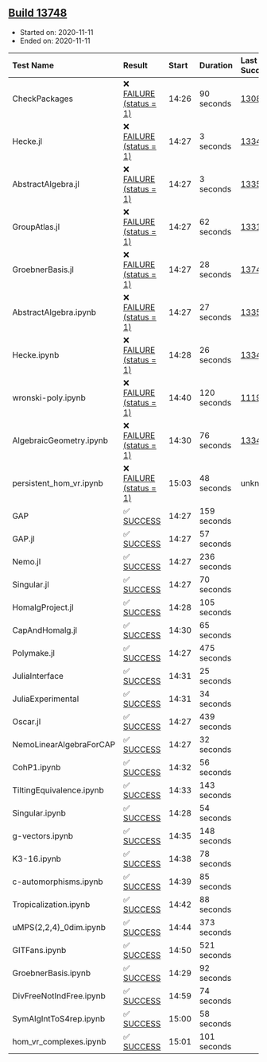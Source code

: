 ## [Build 13748](https://oscarci.mathematik.uni-kl.de/job/oscar/13748/)

* Started on: 2020-11-11
* Ended on: 2020-11-11

| Test Name    | Result | Start | Duration | Last Success | First Failure |
|:-------------|:-------|:------|:---------|:-------------|:--------------|
| CheckPackages | ❌ [FAILURE (status = 1)](https://oscarci.mathematik.uni-kl.de/job/oscar/13748/artifact/logs/build-13748/CheckPackages.log) | 14:26 | 90 seconds | [13085](https://oscarci.mathematik.uni-kl.de/job/oscar/13085/) | [13086](https://oscarci.mathematik.uni-kl.de/job/oscar/13086/) |
| Hecke.jl | ❌ [FAILURE (status = 1)](https://oscarci.mathematik.uni-kl.de/job/oscar/13748/artifact/logs/build-13748/Hecke.jl.log) | 14:27 | 3 seconds | [13341](https://oscarci.mathematik.uni-kl.de/job/oscar/13341/) | [13342](https://oscarci.mathematik.uni-kl.de/job/oscar/13342/) |
| AbstractAlgebra.jl | ❌ [FAILURE (status = 1)](https://oscarci.mathematik.uni-kl.de/job/oscar/13748/artifact/logs/build-13748/AbstractAlgebra.jl.log) | 14:27 | 3 seconds | [13355](https://oscarci.mathematik.uni-kl.de/job/oscar/13355/) | [13356](https://oscarci.mathematik.uni-kl.de/job/oscar/13356/) |
| GroupAtlas.jl | ❌ [FAILURE (status = 1)](https://oscarci.mathematik.uni-kl.de/job/oscar/13748/artifact/logs/build-13748/GroupAtlas.jl.log) | 14:27 | 62 seconds | [13311](https://oscarci.mathematik.uni-kl.de/job/oscar/13311/) | [13312](https://oscarci.mathematik.uni-kl.de/job/oscar/13312/) |
| GroebnerBasis.jl | ❌ [FAILURE (status = 1)](https://oscarci.mathematik.uni-kl.de/job/oscar/13748/artifact/logs/build-13748/GroebnerBasis.jl.log) | 14:27 | 28 seconds | [13747](https://oscarci.mathematik.uni-kl.de/job/oscar/13747/) | [13748](https://oscarci.mathematik.uni-kl.de/job/oscar/13748/) |
| AbstractAlgebra.ipynb | ❌ [FAILURE (status = 1)](https://oscarci.mathematik.uni-kl.de/job/oscar/13748/artifact/logs/build-13748/AbstractAlgebra.ipynb.log) | 14:27 | 27 seconds | [13355](https://oscarci.mathematik.uni-kl.de/job/oscar/13355/) | [13356](https://oscarci.mathematik.uni-kl.de/job/oscar/13356/) |
| Hecke.ipynb | ❌ [FAILURE (status = 1)](https://oscarci.mathematik.uni-kl.de/job/oscar/13748/artifact/logs/build-13748/Hecke.ipynb.log) | 14:28 | 26 seconds | [13341](https://oscarci.mathematik.uni-kl.de/job/oscar/13341/) | [13342](https://oscarci.mathematik.uni-kl.de/job/oscar/13342/) |
| wronski-poly.ipynb | ❌ [FAILURE (status = 1)](https://oscarci.mathematik.uni-kl.de/job/oscar/13748/artifact/logs/build-13748/wronski-poly.ipynb.log) | 14:40 | 120 seconds | [11192](https://oscarci.mathematik.uni-kl.de/job/oscar/11192/) | [11193](https://oscarci.mathematik.uni-kl.de/job/oscar/11193/) |
| AlgebraicGeometry.ipynb | ❌ [FAILURE (status = 1)](https://oscarci.mathematik.uni-kl.de/job/oscar/13748/artifact/logs/build-13748/AlgebraicGeometry.ipynb.log) | 14:30 | 76 seconds | [13341](https://oscarci.mathematik.uni-kl.de/job/oscar/13341/) | [13342](https://oscarci.mathematik.uni-kl.de/job/oscar/13342/) |
| persistent_hom_vr.ipynb | ❌ [FAILURE (status = 1)](https://oscarci.mathematik.uni-kl.de/job/oscar/13748/artifact/logs/build-13748/persistent_hom_vr.ipynb.log) | 15:03 | 48 seconds | unknown | unknown |
| GAP | ✅ [SUCCESS](https://oscarci.mathematik.uni-kl.de/job/oscar/13748/artifact/logs/build-13748/GAP.log) | 14:27 | 159 seconds |  |  |
| GAP.jl | ✅ [SUCCESS](https://oscarci.mathematik.uni-kl.de/job/oscar/13748/artifact/logs/build-13748/GAP.jl.log) | 14:27 | 57 seconds |  |  |
| Nemo.jl | ✅ [SUCCESS](https://oscarci.mathematik.uni-kl.de/job/oscar/13748/artifact/logs/build-13748/Nemo.jl.log) | 14:27 | 236 seconds |  |  |
| Singular.jl | ✅ [SUCCESS](https://oscarci.mathematik.uni-kl.de/job/oscar/13748/artifact/logs/build-13748/Singular.jl.log) | 14:27 | 70 seconds |  |  |
| HomalgProject.jl | ✅ [SUCCESS](https://oscarci.mathematik.uni-kl.de/job/oscar/13748/artifact/logs/build-13748/HomalgProject.jl.log) | 14:28 | 105 seconds |  |  |
| CapAndHomalg.jl | ✅ [SUCCESS](https://oscarci.mathematik.uni-kl.de/job/oscar/13748/artifact/logs/build-13748/CapAndHomalg.jl.log) | 14:30 | 65 seconds |  |  |
| Polymake.jl | ✅ [SUCCESS](https://oscarci.mathematik.uni-kl.de/job/oscar/13748/artifact/logs/build-13748/Polymake.jl.log) | 14:27 | 475 seconds |  |  |
| JuliaInterface | ✅ [SUCCESS](https://oscarci.mathematik.uni-kl.de/job/oscar/13748/artifact/logs/build-13748/JuliaInterface.log) | 14:31 | 25 seconds |  |  |
| JuliaExperimental | ✅ [SUCCESS](https://oscarci.mathematik.uni-kl.de/job/oscar/13748/artifact/logs/build-13748/JuliaExperimental.log) | 14:31 | 34 seconds |  |  |
| Oscar.jl | ✅ [SUCCESS](https://oscarci.mathematik.uni-kl.de/job/oscar/13748/artifact/logs/build-13748/Oscar.jl.log) | 14:27 | 439 seconds |  |  |
| NemoLinearAlgebraForCAP | ✅ [SUCCESS](https://oscarci.mathematik.uni-kl.de/job/oscar/13748/artifact/logs/build-13748/NemoLinearAlgebraForCAP.log) | 14:27 | 32 seconds |  |  |
| CohP1.ipynb | ✅ [SUCCESS](https://oscarci.mathematik.uni-kl.de/job/oscar/13748/artifact/logs/build-13748/CohP1.ipynb.log) | 14:32 | 56 seconds |  |  |
| TiltingEquivalence.ipynb | ✅ [SUCCESS](https://oscarci.mathematik.uni-kl.de/job/oscar/13748/artifact/logs/build-13748/TiltingEquivalence.ipynb.log) | 14:33 | 143 seconds |  |  |
| Singular.ipynb | ✅ [SUCCESS](https://oscarci.mathematik.uni-kl.de/job/oscar/13748/artifact/logs/build-13748/Singular.ipynb.log) | 14:28 | 54 seconds |  |  |
| g-vectors.ipynb | ✅ [SUCCESS](https://oscarci.mathematik.uni-kl.de/job/oscar/13748/artifact/logs/build-13748/g-vectors.ipynb.log) | 14:35 | 148 seconds |  |  |
| K3-16.ipynb | ✅ [SUCCESS](https://oscarci.mathematik.uni-kl.de/job/oscar/13748/artifact/logs/build-13748/K3-16.ipynb.log) | 14:38 | 78 seconds |  |  |
| c-automorphisms.ipynb | ✅ [SUCCESS](https://oscarci.mathematik.uni-kl.de/job/oscar/13748/artifact/logs/build-13748/c-automorphisms.ipynb.log) | 14:39 | 85 seconds |  |  |
| Tropicalization.ipynb | ✅ [SUCCESS](https://oscarci.mathematik.uni-kl.de/job/oscar/13748/artifact/logs/build-13748/Tropicalization.ipynb.log) | 14:42 | 88 seconds |  |  |
| uMPS(2,2,4)_0dim.ipynb | ✅ [SUCCESS](https://oscarci.mathematik.uni-kl.de/job/oscar/13748/artifact/logs/build-13748/uMPS-2-2-4-_0dim.ipynb.log) | 14:44 | 373 seconds |  |  |
| GITFans.ipynb | ✅ [SUCCESS](https://oscarci.mathematik.uni-kl.de/job/oscar/13748/artifact/logs/build-13748/GITFans.ipynb.log) | 14:50 | 521 seconds |  |  |
| GroebnerBasis.ipynb | ✅ [SUCCESS](https://oscarci.mathematik.uni-kl.de/job/oscar/13748/artifact/logs/build-13748/GroebnerBasis.ipynb.log) | 14:29 | 92 seconds |  |  |
| DivFreeNotIndFree.ipynb | ✅ [SUCCESS](https://oscarci.mathematik.uni-kl.de/job/oscar/13748/artifact/logs/build-13748/DivFreeNotIndFree.ipynb.log) | 14:59 | 74 seconds |  |  |
| SymAlgIntToS4rep.ipynb | ✅ [SUCCESS](https://oscarci.mathematik.uni-kl.de/job/oscar/13748/artifact/logs/build-13748/SymAlgIntToS4rep.ipynb.log) | 15:00 | 58 seconds |  |  |
| hom_vr_complexes.ipynb | ✅ [SUCCESS](https://oscarci.mathematik.uni-kl.de/job/oscar/13748/artifact/logs/build-13748/hom_vr_complexes.ipynb.log) | 15:01 | 101 seconds |  |  |
